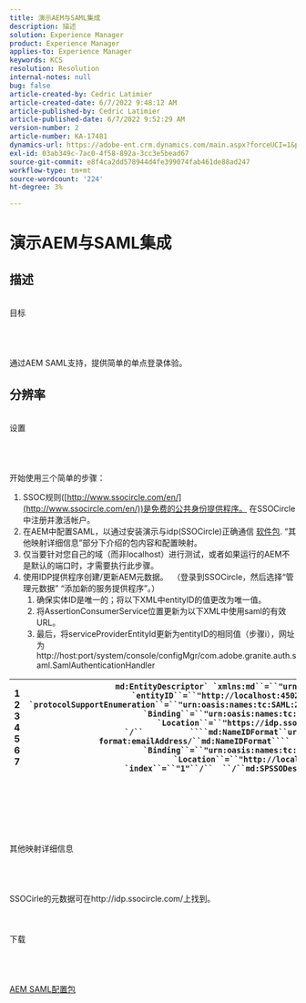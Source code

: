 ```yaml
---
title: 演示AEM与SAML集成
description: 描述
solution: Experience Manager
product: Experience Manager
applies-to: Experience Manager
keywords: KCS
resolution: Resolution
internal-notes: null
bug: false
article-created-by: Cedric Latimier
article-created-date: 6/7/2022 9:48:12 AM
article-published-by: Cedric Latimier
article-published-date: 6/7/2022 9:52:29 AM
version-number: 2
article-number: KA-17481
dynamics-url: https://adobe-ent.crm.dynamics.com/main.aspx?forceUCI=1&pagetype=entityrecord&etn=knowledgearticle&id=3c8a2cf0-46e6-ec11-bb3c-000d3a3b17fa
exl-id: 03ab349c-7ac0-4f58-892a-3cc3e5bead67
source-git-commit: e8f4ca2dd578944d4fe399074fab461de88ad247
workflow-type: tm+mt
source-wordcount: '224'
ht-degree: 3%

---
```


# 演示AEM与SAML集成

## 描述

<br>    目标<br><br><br><br>\
通过AEM SAML支持，提供简单的单点登录体验。


## 分辨率

<br>设置<br><br><br><br>\
开始使用三个简单的步骤：

1. SSOC规则([http://www.ssocircle.com/en/](http://www.ssocircle.com/en/))是免费的公共身份提供程序。 在SSOCircle中注册并激活帐户。
2. 在AEM中配置SAML，以通过安装演示与idp(SSOCircle)正确通信 [软件包](https://files.acrobat.com/a/preview/d0017bf5-c35a-483e-80a0-d6bfb0526299). “其他映射详细信息”部分下介绍的包内容和配置映射。
3. 仅当要针对您自己的域（而非localhost）进行测试，或者如果运行的AEM不是默认的端口时，才需要执行此步骤。
4. 使用IDP提供程序创建/更新AEM元数据。  （登录到SSOCircle，然后选择“管理元数据” “添加新的服务提供程序”。） 
   1. 确保实体ID是唯一的；将以下XML中entityID的值更改为唯一值。
   2. 将AssertionConsumerService位置更新为以下XML中使用saml的有效URL。
   3. 最后，将serviceProviderEntityId更新为entityID的相同值（步骤i），网址为http://host:port/system/console/configMgr/com.adobe.granite.auth.saml.SamlAuthenticationHandler



| 1<br>  2<br>  3<br>  4<br>  5<br>  6<br>  7 | ```md:EntityDescriptor` `xmlns:md``=``"urn:oasis:names:tc:SAML:2.0:metadata"` `entityID``=``"http://localhost:4502/"````  ````md:SPSSODescriptor` `protocolSupportEnumeration``=``"urn:oasis:names:tc:SAML:2.0:protocol"````          ````md:SingleLogoutService` `Binding``=``"urn:oasis:names:tc:SAML:2.0:bindings:HTTP-POST"` `Location``=``"https://idp.ssocircle.com/sso/UI/Logout"` `/``          ````md:NameIDFormat``urn:oasis:names:tc:SAML:1.1:nameid-format:emailAddress/``md:NameIDFormat````        ````md:AssertionConsumerService` `Binding``=``"urn:oasis:names:tc:SAML:2.0:bindings:HTTP-POST"` `Location``=``"http://localhost:4502/saml_login"` `index``=``"1"``/``  ``/``md:SPSSODescriptor````/``md:EntityDescriptor``` |
| --- | --- |

<br><br><br><br><br><br>    其他映射详细信息<br><br><br><br>\
SSOCirle的元数据可在http://idp.ssocircle.com/上找到。
<br><br><br><br>    下载<br><br><br><br>\
[AEM SAML配置包](https://files.acrobat.com/a/preview/d0017bf5-c35a-483e-80a0-d6bfb0526299)
